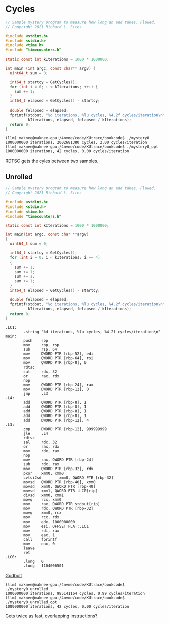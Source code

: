 # Cycles

```c
// Sample mystery program to measure how long an add takes. Flawed.
// Copyright 2021 Richard L. Sites

#include <stdint.h>
#include <stdio.h>
#include <time.h>
#include "timecounters.h"

static const int kIterations = 1000 * 1000000;

int main (int argc, const char** argv) {
  uint64_t sum = 0;

  int64_t startcy = GetCycles();
  for (int i = 0; i < kIterations; ++i) {
    sum += 1;
  }
  int64_t elapsed = GetCycles() - startcy;
	
  double felapsed = elapsed;
  fprintf(stdout, "%d iterations, %lu cycles, %4.2f cycles/iteration\n", 
          kIterations, elapsed, felapsed / kIterations);
  return 0;
}
```

```
(llm) maknee@maknee-gpu:/4nvme/code/KUtrace/bookcode$ ./mystery0
1000000000 iterations, 2002681380 cycles, 2.00 cycles/iteration
(llm) maknee@maknee-gpu:/4nvme/code/KUtrace/bookcode$ ./mystery0_opt 
1000000000 iterations, 42 cycles, 0.00 cycles/iteration
```

RDTSC gets the cyles between two samples.


## Unrolled

```c
// Sample mystery program to measure how long an add takes. Flawed.
// Copyright 2021 Richard L. Sites

#include <stdint.h>
#include <stdio.h>
#include <time.h>
#include "timecounters.h"

static const int kIterations = 1000 * 1000000;

int main(int argc, const char **argv)
{
  uint64_t sum = 0;

  int64_t startcy = GetCycles();
  for (int i = 0; i < kIterations; i += 4)
  {
    sum += 1;
    sum += 1;
    sum += 1;
    sum += 1;
  }
  int64_t elapsed = GetCycles() - startcy;

  double felapsed = elapsed;
  fprintf(stdout, "%d iterations, %lu cycles, %4.2f cycles/iteration\n",
          kIterations, elapsed, felapsed / kIterations);
  return 0;
}
```

```x86
.LC1:
        .string "%d iterations, %lu cycles, %4.2f cycles/iteration\n"
main:
        push    rbp
        mov     rbp, rsp
        sub     rsp, 64
        mov     DWORD PTR [rbp-52], edi
        mov     QWORD PTR [rbp-64], rsi
        mov     QWORD PTR [rbp-8], 0
        rdtsc
        sal     rdx, 32
        or      rax, rdx
        nop
        mov     QWORD PTR [rbp-24], rax
        mov     DWORD PTR [rbp-12], 0
        jmp     .L3
.L4:
        add     QWORD PTR [rbp-8], 1
        add     QWORD PTR [rbp-8], 1
        add     QWORD PTR [rbp-8], 1
        add     QWORD PTR [rbp-8], 1
        add     DWORD PTR [rbp-12], 4
.L3:
        cmp     DWORD PTR [rbp-12], 999999999
        jle     .L4
        rdtsc
        sal     rdx, 32
        or      rax, rdx
        mov     rdx, rax
        nop
        mov     rax, QWORD PTR [rbp-24]
        sub     rdx, rax
        mov     QWORD PTR [rbp-32], rdx
        pxor    xmm0, xmm0
        cvtsi2sd        xmm0, QWORD PTR [rbp-32]
        movsd   QWORD PTR [rbp-40], xmm0
        movsd   xmm0, QWORD PTR [rbp-40]
        movsd   xmm1, QWORD PTR .LC0[rip]
        divsd   xmm0, xmm1
        movq    rcx, xmm0
        mov     rax, QWORD PTR stdout[rip]
        mov     rdx, QWORD PTR [rbp-32]
        movq    xmm0, rcx
        mov     rcx, rdx
        mov     edx, 1000000000
        mov     esi, OFFSET FLAT:.LC1
        mov     rdi, rax
        mov     eax, 1
        call    fprintf
        mov     eax, 0
        leave
        ret
.LC0:
        .long   0
        .long   1104006501
```

[Godbolt](https://godbolt.org/#g:!((g:!((g:!((h:codeEditor,i:(filename:'1',fontScale:14,fontUsePx:'0',j:1,lang:c%2B%2B,selection:(endColumn:1,endLineNumber:28,positionColumn:1,positionLineNumber:28,selectionStartColumn:1,selectionStartLineNumber:28,startColumn:1,startLineNumber:28),source:'%0A%23include+%3Cstdint.h%3E%0A%23include+%3Cstdio.h%3E%0A%23include+%3Ctime.h%3E%0A%23include+%3Cx86intrin.h%3E%0A%0Astatic+const+int+kIterations+%3D+1000+*+1000000%3B%0A%0Aint+main(int+argc,+const+char+**argv)%0A%7B%0A++uint64_t+sum+%3D+0%3B%0A%0A++int64_t+startcy+%3D+__rdtsc()%3B%0A++for+(int+i+%3D+0%3B+i+%3C+kIterations%3B+i+%2B%3D+4)%0A++%7B%0A++++sum+%2B%3D+1%3B%0A++++sum+%2B%3D+1%3B%0A++++sum+%2B%3D+1%3B%0A++++sum+%2B%3D+1%3B%0A++%7D%0A++int64_t+elapsed+%3D+__rdtsc()+-+startcy%3B%0A%0A++double+felapsed+%3D+elapsed%3B%0A++fprintf(stdout,+%22%25d+iterations,+%25lu+cycles,+%254.2f+cycles/iteration%5Cn%22,%0A++++++++++kIterations,+elapsed,+felapsed+/+kIterations)%3B%0A++return+0%3B%0A%7D%0A'),l:'5',n:'1',o:'C%2B%2B+source+%231',t:'0')),k:50,l:'4',n:'0',o:'',s:0,t:'0'),(g:!((h:compiler,i:(compiler:g142,filters:(b:'0',binary:'1',binaryObject:'1',commentOnly:'0',debugCalls:'1',demangle:'0',directives:'0',execute:'1',intel:'0',libraryCode:'0',trim:'1',verboseDemangling:'0'),flagsViewOpen:'1',fontScale:14,fontUsePx:'0',j:1,lang:c%2B%2B,libs:!(),options:'',overrides:!(),selection:(endColumn:1,endLineNumber:1,positionColumn:1,positionLineNumber:1,selectionStartColumn:1,selectionStartLineNumber:1,startColumn:1,startLineNumber:1),source:1),l:'5',n:'0',o:'+x86-64+gcc+14.2+(Editor+%231)',t:'0')),k:50,l:'4',n:'0',o:'',s:0,t:'0')),l:'2',n:'0',o:'',t:'0')),version:4)

```
(llm) maknee@maknee-gpu:/4nvme/code/KUtrace/bookcode$ ./mystery0_unrolled
1000000000 iterations, 985141164 cycles, 0.99 cycles/iteration
(llm) maknee@maknee-gpu:/4nvme/code/KUtrace/bookcode$ ./mystery0_unrolled_opt 
1000000000 iterations, 42 cycles, 0.00 cycles/iteration
```

Gets twice as fast, overlapping instructions?

